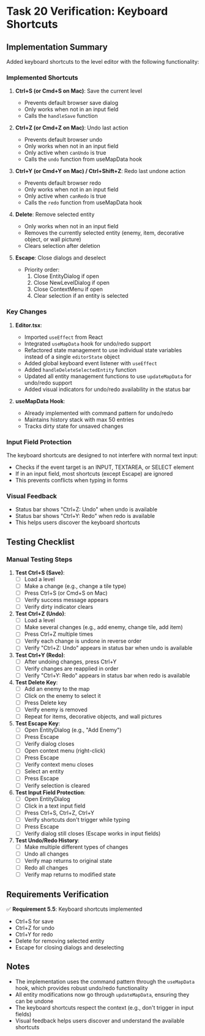 # Task 20 Verification: Keyboard Shortcuts

## Implementation Summary

Added keyboard shortcuts to the level editor with the following functionality:

### Implemented Shortcuts

1. **Ctrl+S (or Cmd+S on Mac)**: Save the current level
   - Prevents default browser save dialog
   - Only works when not in an input field
   - Calls the `handleSave` function

2. **Ctrl+Z (or Cmd+Z on Mac)**: Undo last action
   - Prevents default browser undo
   - Only works when not in an input field
   - Only active when `canUndo` is true
   - Calls the `undo` function from useMapData hook

3. **Ctrl+Y (or Cmd+Y on Mac) / Ctrl+Shift+Z**: Redo last undone action
   - Prevents default browser redo
   - Only works when not in an input field
   - Only active when `canRedo` is true
   - Calls the `redo` function from useMapData hook

4. **Delete**: Remove selected entity
   - Only works when not in an input field
   - Removes the currently selected entity (enemy, item, decorative object, or wall picture)
   - Clears selection after deletion

5. **Escape**: Close dialogs and deselect
   - Priority order:
     1. Close EntityDialog if open
     2. Close NewLevelDialog if open
     3. Close ContextMenu if open
     4. Clear selection if an entity is selected

### Key Changes

1. **Editor.tsx**:
   - Imported `useEffect` from React
   - Integrated `useMapData` hook for undo/redo support
   - Refactored state management to use individual state variables instead of a single `editorState` object
   - Added global keyboard event listener with `useEffect`
   - Added `handleDeleteSelectedEntity` function
   - Updated all entity management functions to use `updateMapData` for undo/redo support
   - Added visual indicators for undo/redo availability in the status bar

2. **useMapData Hook**:
   - Already implemented with command pattern for undo/redo
   - Maintains history stack with max 50 entries
   - Tracks dirty state for unsaved changes

### Input Field Protection

The keyboard shortcuts are designed to not interfere with normal text input:
- Checks if the event target is an INPUT, TEXTAREA, or SELECT element
- If in an input field, most shortcuts (except Escape) are ignored
- This prevents conflicts when typing in forms

### Visual Feedback

- Status bar shows "Ctrl+Z: Undo" when undo is available
- Status bar shows "Ctrl+Y: Redo" when redo is available
- This helps users discover the keyboard shortcuts

## Testing Checklist

### Manual Testing Steps

1. **Test Ctrl+S (Save)**:
   - [ ] Load a level
   - [ ] Make a change (e.g., change a tile type)
   - [ ] Press Ctrl+S (or Cmd+S on Mac)
   - [ ] Verify success message appears
   - [ ] Verify dirty indicator clears

2. **Test Ctrl+Z (Undo)**:
   - [ ] Load a level
   - [ ] Make several changes (e.g., add enemy, change tile, add item)
   - [ ] Press Ctrl+Z multiple times
   - [ ] Verify each change is undone in reverse order
   - [ ] Verify "Ctrl+Z: Undo" appears in status bar when undo is available

3. **Test Ctrl+Y (Redo)**:
   - [ ] After undoing changes, press Ctrl+Y
   - [ ] Verify changes are reapplied in order
   - [ ] Verify "Ctrl+Y: Redo" appears in status bar when redo is available

4. **Test Delete Key**:
   - [ ] Add an enemy to the map
   - [ ] Click on the enemy to select it
   - [ ] Press Delete key
   - [ ] Verify enemy is removed
   - [ ] Repeat for items, decorative objects, and wall pictures

5. **Test Escape Key**:
   - [ ] Open EntityDialog (e.g., "Add Enemy")
   - [ ] Press Escape
   - [ ] Verify dialog closes
   - [ ] Open context menu (right-click)
   - [ ] Press Escape
   - [ ] Verify context menu closes
   - [ ] Select an entity
   - [ ] Press Escape
   - [ ] Verify selection is cleared

6. **Test Input Field Protection**:
   - [ ] Open EntityDialog
   - [ ] Click in a text input field
   - [ ] Press Ctrl+S, Ctrl+Z, Ctrl+Y
   - [ ] Verify shortcuts don't trigger while typing
   - [ ] Press Escape
   - [ ] Verify dialog still closes (Escape works in input fields)

7. **Test Undo/Redo History**:
   - [ ] Make multiple different types of changes
   - [ ] Undo all changes
   - [ ] Verify map returns to original state
   - [ ] Redo all changes
   - [ ] Verify map returns to modified state

## Requirements Verification

✅ **Requirement 5.5**: Keyboard shortcuts implemented
- Ctrl+S for save
- Ctrl+Z for undo
- Ctrl+Y for redo
- Delete for removing selected entity
- Escape for closing dialogs and deselecting

## Notes

- The implementation uses the command pattern through the `useMapData` hook, which provides robust undo/redo functionality
- All entity modifications now go through `updateMapData`, ensuring they can be undone
- The keyboard shortcuts respect the context (e.g., don't trigger in input fields)
- Visual feedback helps users discover and understand the available shortcuts
